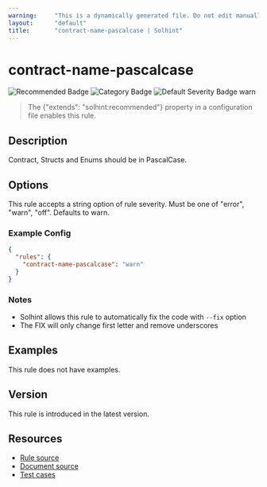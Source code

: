 ```yaml
---
warning:     "This is a dynamically generated file. Do not edit manually."
layout:      "default"
title:       "contract-name-pascalcase | Solhint"
---
```


# contract-name-pascalcase
![Recommended Badge](https://img.shields.io/badge/-Recommended-brightgreen)
![Category Badge](https://img.shields.io/badge/-Style%20Guide%20Rules-informational)
![Default Severity Badge warn](https://img.shields.io/badge/Default%20Severity-warn-yellow)
> The {"extends": "solhint:recommended"} property in a configuration file enables this rule.


## Description
Contract, Structs and Enums should be in PascalCase.

## Options
This rule accepts a string option of rule severity. Must be one of "error", "warn", "off". Defaults to warn.

### Example Config
```json
{
  "rules": {
    "contract-name-pascalcase": "warn"
  }
}
```

### Notes
- Solhint allows this rule to automatically fix the code with `--fix` option
- The FIX will only change first letter and remove underscores

## Examples
This rule does not have examples.

## Version
This rule is introduced in the latest version.

## Resources
- [Rule source](https://github.com/protofire/solhint/blob/master/lib/rules/naming/contract-name-pascalcase.js)
- [Document source](https://github.com/protofire/solhint/blob/master/docs/rules/naming/contract-name-pascalcase.md)
- [Test cases](https://github.com/protofire/solhint/blob/master/test/rules/naming/contract-name-pascalcase.js)
